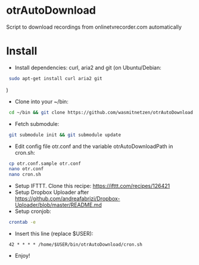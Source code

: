 otrAutoDownload
===============

Script to download recordings from onlinetvrecorder.com automatically



Install
=======
* Install dependencies: curl, aria2 and git (on Ubuntu/Debian: 

```bash
 sudo apt-get install curl aria2 git
```

)
* Clone into your ~/bin: 

```bash
 cd ~/bin && git clone https://github.com/wasmitnetzen/otrAutoDownload.git
```

* Fetch submodule:

```bash
 git submodule init && git submodule update
```

* Edit config file otr.conf and the variable otrAutoDownloadPath in cron.sh:

```bash
 cp otr.conf.sample otr.conf
 nano otr.conf
 nano cron.sh
```

* Setup IFTTT. Clone this recipe: https://ifttt.com/recipes/126421
* Setup Dropbox Uploader after https://github.com/andreafabrizi/Dropbox-Uploader/blob/master/README.md
* Setup cronjob:

```bash
 crontab -e
```

* Insert this line (replace $USER):

```
 42 * * * * /home/$USER/bin/otrAutoDownload/cron.sh
```

* Enjoy!
